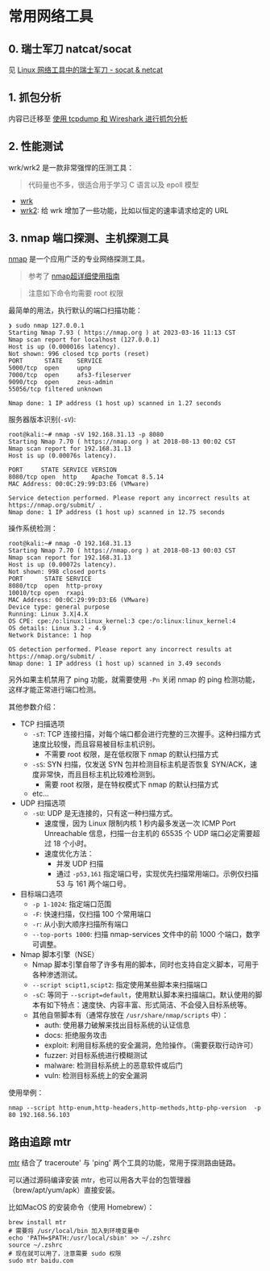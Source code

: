 # 常用网络工具

## 0. 瑞士军刀 natcat/socat

见 [Linux 网络工具中的瑞士军刀 - socat & netcat](https://thiscute.world/posts/socat-netcat/)

## 1. 抓包分析

内容已迁移至 [使用 tcpdump 和 Wireshark 进行抓包分析](https://thiscute.world/posts/tcpdump-and-wireshark/)

## 2. 性能测试

wrk/wrk2 是一款非常强悍的压测工具：

>代码量也不多，很适合用于学习 C 语言以及 epoll 模型

- [wrk](https://github.com/wg/wrk)
- [wrk2](https://github.com/giltene/wrk2): 给 wrk 增加了一些功能，比如以恒定的速率请求给定的 URL


## 3. nmap 端口探测、主机探测工具

[nmap](https://github.com/nmap/nmap) 是一个应用广泛的专业网络探测工具。

>参考了 [nmap超详细使用指南](https://crayon-xin.github.io/2018/08/12/nmap%E8%B6%85%E8%AF%A6%E7%BB%86%E4%BD%BF%E7%94%A8%E6%8C%87%E5%8D%97/)

>注意如下命令均需要 root 权限

最简单的用法，执行默认的端口扫描功能：

```shell
❯ sudo nmap 127.0.0.1
Starting Nmap 7.93 ( https://nmap.org ) at 2023-03-16 11:13 CST
Nmap scan report for localhost (127.0.0.1)
Host is up (0.000016s latency).
Not shown: 996 closed tcp ports (reset)
PORT      STATE    SERVICE
5000/tcp  open     upnp
7000/tcp  open     afs3-fileserver
9090/tcp  open     zeus-admin
55056/tcp filtered unknown

Nmap done: 1 IP address (1 host up) scanned in 1.27 seconds
```

服务器版本识别(`-sV`):

```shell
root@kali:~# nmap -sV 192.168.31.13 -p 8080
Starting Nmap 7.70 ( https://nmap.org ) at 2018-08-13 00:02 CST
Nmap scan report for 192.168.31.13
Host is up (0.00076s latency).

PORT     STATE SERVICE VERSION
8080/tcp open  http    Apache Tomcat 8.5.14
MAC Address: 00:0C:29:99:D3:E6 (VMware)

Service detection performed. Please report any incorrect results at https://nmap.org/submit/ .
Nmap done: 1 IP address (1 host up) scanned in 12.75 seconds
```

操作系统检测：

```shell
root@kali:~# nmap -O 192.168.31.13 
Starting Nmap 7.70 ( https://nmap.org ) at 2018-08-13 00:03 CST
Nmap scan report for 192.168.31.13
Host is up (0.00072s latency).
Not shown: 998 closed ports
PORT      STATE SERVICE
8080/tcp  open  http-proxy
10010/tcp open  rxapi
MAC Address: 00:0C:29:99:D3:E6 (VMware)
Device type: general purpose
Running: Linux 3.X|4.X
OS CPE: cpe:/o:linux:linux_kernel:3 cpe:/o:linux:linux_kernel:4
OS details: Linux 3.2 - 4.9
Network Distance: 1 hop

OS detection performed. Please report any incorrect results at https://nmap.org/submit/ .
Nmap done: 1 IP address (1 host up) scanned in 3.49 seconds
```

另外如果主机禁用了 ping 功能，就需要使用 `-Pn` 关闭 nmap 的 ping 检测功能，这样才能正常进行端口检测。

其他参数介绍：

- TCP 扫描选项
  - `-sT`: TCP 连接扫描，对每个端口都会进行完整的三次握手。这种扫描方式速度比较慢，而且容易被目标主机识别。
    - 不需要 root 权限，是在低权限下 nmap 的默认扫描方式
  - `-sS`: SYN 扫描，仅发送 SYN 包并检测目标主机是否恢复 SYN/ACK，速度非常快，而且目标主机比较难检测到。
    - 需要 root 权限，是在特权模式下 nmap 的默认扫描方式
  - etc...
- UDP 扫描选项
  - `-sU`: UDP 是无连接的，只有这一种扫描方式。
    - 速度慢，因为 Linux 限制内核 1 秒内最多发送一次 ICMP Port Unreachable 信息，扫描一台主机的 65535 个 UDP 端口必定需要超过 18 个小时。
    - 速度优化方法：
      - 并发 UDP 扫描
      - 通过 `-p53,161` 指定端口号，实现优先扫描常用端口。示例仅扫描 53 与 161 两个端口号。
- 目标端口选项
  - `-p 1-1024`: 指定端口范围
  - `-F`: 快速扫描，仅扫描 100 个常用端口
  - `-r`: 从小到大顺序扫描所有端口
  - `--top-ports 1000`: 扫描 nmap-services 文件中的前 1000 个端口，数字可调整。
- Nmap 脚本引擎（NSE）
  - Nmap 脚本引擎自带了许多有用的脚本，同时也支持自定义脚本，可用于各种渗透测试。
  - `--script scipt1,scipt2`: 指定使用某些脚本来扫描端口
  - `-sC`: 等同于 `--script=default`，使用默认脚本来扫描端口。默认使用的脚本有如下特点：速度快、内容丰富、形式简洁、不会侵入目标系统等。
  - 其他自带脚本有（通常存放在 `/usr/share/nmap/scripts` 中）：
    - auth: 使用暴力破解来找出目标系统的认证信息
    - docs: 拒绝服务攻击
    - exploit: 利用目标系统的安全漏洞，危险操作。（需要获取行动许可）
    - fuzzer: 对目标系统进行模糊测试
    - malware: 检测目标系统上的恶意软件或后门
    - vuln: 检测目标系统上的安全漏洞

使用举例：

```shell
nmap --script http-enum,http-headers,http-methods,http-php-version	-p	80 192.168.56.103
```

## 路由追踪 mtr

[mtr](https://github.com/traviscross/mtr) 结合了 traceroute' 与 'ping' 两个工具的功能，常用于探测路由链路。

可以通过源码编译安装 mtr，也可以用各大平台的包管理器（brew/apt/yum/apk）直接安装。

比如MacOS 的安装命令（使用 Homebrew）：

```shell
brew install mtr
# 需要将 /usr/local/bin 加入到环境变量中
echo 'PATH=$PATH:/usr/local/sbin' >> ~/.zshrc
source ~/.zshrc
# 现在就可以用了，注意需要 sudo 权限
sudo mtr baidu.com
```


